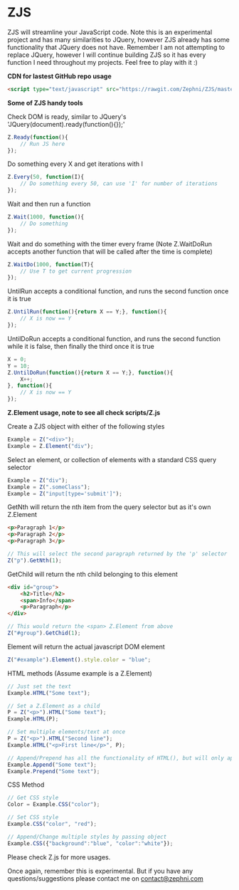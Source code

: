 # ZJS

ZJS will streamline your JavaScript code. Note this is an experimental project and has many similarities to JQuery, however ZJS already has some functionality that JQuery does not have. Remember I am not attempting to
replace JQuery, however I will continue building ZJS so it has every function I need throughout my projects. Feel free to play with it :)

**CDN for lastest GitHub repo usage**
```html
<script type="text/javascript" src="https://rawgit.com/Zephni/ZJS/master/scripts/Z.js"></script>
```

**Some of ZJS handy tools**

Check DOM is ready, similar to JQuery's 'JQuery(document).ready(function(){});'
```javascript
Z.Ready(function(){
	// Run JS here
});
```

Do something every X and get iterations with I

```javascript
Z.Every(50, function(I){
	// Do something every 50, can use 'I' for number of iterations
});
```

Wait and then run a function
```javascript
Z.Wait(1000, function(){
	// Do something
});
```

Wait and do something with the timer every frame (Note Z.WaitDoRun accepts another function that will be called after the time is complete)
```javascript
Z.WaitDo(1000, function(T){
	// Use T to get current progression
});
```

UntilRun accepts a conditional function, and runs the second function once it is true
```javascript
Z.UntilRun(function(){return X == Y;}, function(){
	// X is now == Y
});
```

UntilDoRun accepts a conditional function, and runs the second function while it is false, then finally the third once it is true
```javascript
X = 0;
Y = 10;
Z.UntilDoRun(function(){return X == Y;}, function(){
	X++;
}, function(){
	// X is now == Y
});
```

**Z.Element usage, note to see all check scripts/Z.js**

Create a ZJS object with either of the following styles
```javascript
Example = Z("<div>");
Example = Z.Element("div");
```

Select an element, or collection of elements with a standard CSS query selector
```javascript
Example = Z("div");
Example = Z(".someClass");
Example = Z("input[type='submit']");
```

GetNth will return the nth item from the query selector but as it's own Z.Element
```html
<p>Paragraph 1</p>
<p>Paragraph 2</p>
<p>Paragraph 3</p>
```
```javascript
// This will select the second paragraph returned by the 'p' selector
Z("p").GetNth(1);
```

GetChild will return the nth child belonging to this element
```html
<div id="group">
	<h2>Title</h2>
	<span>Info</span>
	<p>Paragraph</p>
</div>
```
```javascript
// This would return the <span> Z.Element from above
Z("#group").GetChid(1);
```

Element will return the actual javascript DOM element
```javascript
Z("#example").Element().style.color = "blue";
```

HTML methods (Assume example is a Z.Element)
```javascript
// Just set the text
Example.HTML("Some text");

// Set a Z.Element as a child
P = Z("<p>").HTML("Some text");
Example.HTML(P);

// Set multiple elements/text at once
P = Z("<p>").HTML("Second line");
Example.HTML("<p>First line</p>", P);

// Append/Prepend has all the functionality of HTML(), but will only append/prepend it to the current html
Example.Append("Some text");
Example.Prepend("Some text");
```

CSS Method
```javascript
// Get CSS style
Color = Example.CSS("color");

// Set CSS style
Example.CSS("color", "red");

// Append/Change multiple styles by passing object
Example.CSS({"background":"blue", "color":"white"});
```

Please check Z.js for more usages.

Once again, remember this is experimental. But if you have any questions/suggestions please contact me on contact@zephni.com